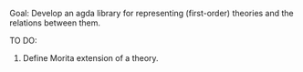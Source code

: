 Goal: Develop an agda library for representing (first-order) theories and the relations between them. 

TO DO:

1. Define Morita extension of a theory.
